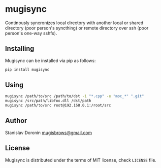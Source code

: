 
# mugisync

Continously syncronizes local directory with another local or shared directory (poor person's syncthing) or remote directory over ssh (poor person's one-way sshfs).

## Installing

Mugisync can be installed via pip as follows:

```bash
pip install mugisync
```

## Using

```bash
mugisync /path/to/src /path/to/dst -i "*.cpp" -e "moc_*" ".git"
mugisync /src/path/libfoo.dll /dst/path
mugisync /path/to/src root@192.168.0.1:/root/src
```

## Author

Stanislav Doronin <mugisbrows@gmail.com>

## License

Mugisync is distributed under the terms of MIT license, check `LICENSE` file.
